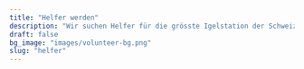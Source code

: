 ```yaml
---
title: "Helfer werden"
description: "Wir suchen Helfer für die grösste Igelstation der Schweiz: füttern, shoppen geben, misten!"
draft: false
bg_image: "images/volunteer-bg.png"
slug: "helfer"
---
```

